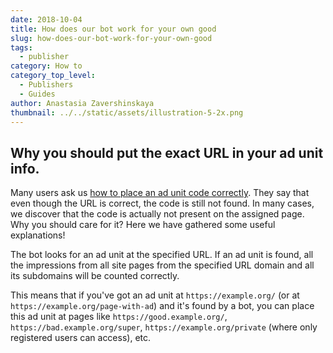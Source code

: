 ```yaml
---
date: 2018-10-04
title: How does our bot work for your own good
slug: how-does-our-bot-work-for-your-own-good
tags:
  - publisher
category: How to
category_top_level:
  - Publishers
  - Guides
author: Anastasia Zavershinskaya
thumbnail: ../../static/assets/illustration-5-2x.png
---
```

## Why you should put the exact URL in your ad unit info.

Many users ask us [how to place an ad unit code correctly](https://a-ads.com/blog/2019-06-17-how-to-place-an-ad-unit-code-correctly/). They say that even though the URL is correct, the code is still not found. In many cases, we discover that the code is actually not present on the assigned page. Why you should care for it? Here we have gathered some useful explanations!

The bot looks for an ad unit at the specified URL. If an ad unit is found, all the impressions from all site pages from the specified URL domain and all its subdomains will be counted correctly. 

This means that if you've got an ad unit at `https://example.org/` (or at `https://example.org/page-with-ad`) and it's found by a bot, you can place this ad unit at pages like `https://good.example.org/`, `https://bad.example.org/super`, `https://example.org/private` (where only registered users can access), etc.